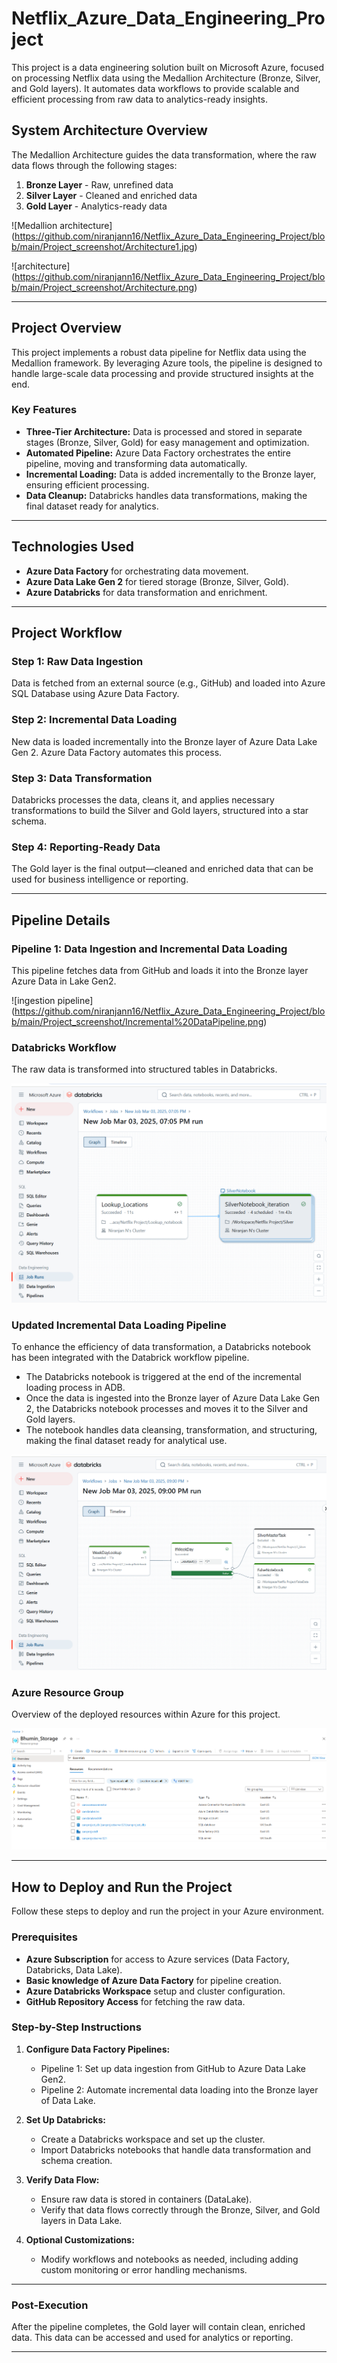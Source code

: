 # Netflix_Azure_Data_Engineering_Project

This project is a data engineering solution built on Microsoft Azure, focused on processing Netflix data using the Medallion Architecture (Bronze, Silver, and Gold layers). It automates data workflows to provide scalable and efficient processing from raw data to analytics-ready insights.

## **System Architecture Overview**

The Medallion Architecture guides the data transformation, where the raw data flows through the following stages:

1. **Bronze Layer** - Raw, unrefined data
2. **Silver Layer** - Cleaned and enriched data
3. **Gold Layer** - Analytics-ready data


![Medallion architecture] (https://github.com/niranjann16/Netflix_Azure_Data_Engineering_Project/blob/main/Project_screenshot/Architecture1.jpg)

![architecture] (https://github.com/niranjann16/Netflix_Azure_Data_Engineering_Project/blob/main/Project_screenshot/Architecture.png)

---

## **Project Overview**

This project implements a robust data pipeline for Netflix data using the Medallion framework. By leveraging Azure tools, the pipeline is designed to handle large-scale data processing and provide structured insights at the end.

### **Key Features**

- **Three-Tier Architecture:** Data is processed and stored in separate stages (Bronze, Silver, Gold) for easy management and optimization.
- **Automated Pipeline:** Azure Data Factory orchestrates the entire pipeline, moving and transforming data automatically.
- **Incremental Loading:** Data is added incrementally to the Bronze layer, ensuring efficient processing.
- **Data Cleanup:** Databricks handles data transformations, making the final dataset ready for analytics.

---

## **Technologies Used**

- **Azure Data Factory** for orchestrating data movement.
- **Azure Data Lake Gen 2** for tiered storage (Bronze, Silver, Gold).
- **Azure Databricks** for data transformation and enrichment.

---

## **Project Workflow**

### **Step 1: Raw Data Ingestion**
Data is fetched from an external source (e.g., GitHub) and loaded into Azure SQL Database using Azure Data Factory.

### **Step 2: Incremental Data Loading**
New data is loaded incrementally into the Bronze layer of Azure Data Lake Gen 2. Azure Data Factory automates this process.

### **Step 3: Data Transformation**
Databricks processes the data, cleans it, and applies necessary transformations to build the Silver and Gold layers, structured into a star schema.

### **Step 4: Reporting-Ready Data**
The Gold layer is the final output—cleaned and enriched data that can be used for business intelligence or reporting.

---

## **Pipeline Details**

### **Pipeline 1: Data Ingestion and Incremental Data Loading**

This pipeline fetches data from GitHub and loads it into the Bronze layer Azure Data in Lake Gen2.

![ingestion pipeline] (https://github.com/niranjann16/Netflix_Azure_Data_Engineering_Project/blob/main/Project_screenshot/Incremental%20DataPipeline.png)

### **Databricks Workflow**

The raw data is transformed into structured tables in Databricks.

![databricks workflow](https://github.com/niranjann16/Netflix_Azure_Data_Engineering_Project/blob/main/Project_screenshot/Workflow.png)

### **Updated Incremental Data Loading Pipeline**

To enhance the efficiency of data transformation, a Databricks notebook has been integrated with the Databrick workflow pipeline. 

- The Databricks notebook is triggered at the end of the incremental loading process in ADB.
- Once the data is ingested into the Bronze layer of Azure Data Lake Gen 2, the Databricks notebook processes and moves it to the Silver and Gold layers.
- The notebook handles data cleansing, transformation, and structuring, making the final dataset ready for analytical use.

![updated_increm_pipeline](https://github.com/niranjann16/Netflix_Azure_Data_Engineering_Project/blob/main/Project_screenshot/Workflow1.png)

### **Azure Resource Group**

Overview of the deployed resources within Azure for this project.

![resource group](https://github.com/Bhumin-Patel029/CarsProject_Images/blob/main/Resource_Group.png)

---

## **How to Deploy and Run the Project**

Follow these steps to deploy and run the project in your Azure environment.

### **Prerequisites**
- **Azure Subscription** for access to Azure services (Data Factory, Databricks, Data Lake).
- **Basic knowledge of Azure Data Factory** for pipeline creation.
- **Azure Databricks Workspace** setup and cluster configuration.
- **GitHub Repository Access** for fetching the raw data.

### **Step-by-Step Instructions**

1. **Configure Data Factory Pipelines:**
   - Pipeline 1: Set up data ingestion from GitHub to Azure Data Lake Gen2.
   - Pipeline 2: Automate incremental data loading into the Bronze layer of Data Lake.

2. **Set Up Databricks:**
   - Create a Databricks workspace and set up the cluster.
   - Import Databricks notebooks that handle data transformation and schema creation.

3. **Verify Data Flow:**
   - Ensure raw data is stored in containers (DataLake).
   - Verify that data flows correctly through the Bronze, Silver, and Gold layers in Data Lake.

4. **Optional Customizations:**
   - Modify workflows and notebooks as needed, including adding custom monitoring or error handling mechanisms.

---

### **Post-Execution**

After the pipeline completes, the Gold layer will contain clean, enriched data. This data can be accessed and used for analytics or reporting.

---

